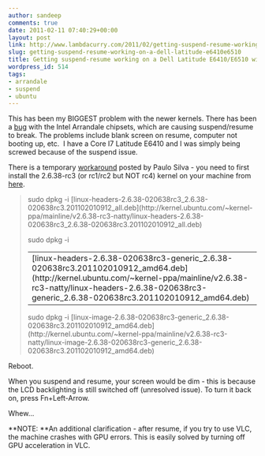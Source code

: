 ```yaml
---
author: sandeep
comments: true
date: 2011-02-11 07:40:29+00:00
layout: post
link: http://www.lambdacurry.com/2011/02/getting-suspend-resume-working-on-a-dell-latitude-e6410e6510/
slug: getting-suspend-resume-working-on-a-dell-latitude-e6410e6510
title: Getting suspend-resume working on a Dell Latitude E6410/E6510 with Ubuntu
wordpress_id: 514
tags:
- arrandale
- suspend
- ubuntu
---
```


This has been my BIGGEST problem with the newer kernels. There has been a [bug](https://bugs.freedesktop.org//show_bug.cgi?id=28739) with the Intel Arrandale chipsets, which are causing suspend/resume to break. The problems include blank screen on resume, computer not booting up, etc.  I have a Core I7 Latitude E6410 and I was simply being screwed because of the suspend issue.

There is a temporary [workaround](https://bugs.freedesktop.org//show_bug.cgi?id=28739#c55) posted by Paulo Silva - you need to first install the 2.6.38-rc3 (or rc1/rc2 but NOT rc4) kernel on your machine from [here](http://kernel.ubuntu.com/~kernel-ppa/mainline/v2.6.38-rc3-natty/).


<blockquote>sudo dpkg -i [linux-headers-2.6.38-020638rc3_2.6.38-020638rc3.201102010912_all.deb](http://kernel.ubuntu.com/~kernel-ppa/mainline/v2.6.38-rc3-natty/linux-headers-2.6.38-020638rc3_2.6.38-020638rc3.201102010912_all.deb)

sudo dpkg -i
<table >
<tbody >
<tr >

> <td >[linux-headers-2.6.38-020638rc3-generic_2.6.38-020638rc3.201102010912_amd64.deb](http://kernel.ubuntu.com/~kernel-ppa/mainline/v2.6.38-rc3-natty/linux-headers-2.6.38-020638rc3-generic_2.6.38-020638rc3.201102010912_amd64.deb)
> </td>
</tr>
</tbody>
</table>
sudo dpkg -i [linux-image-2.6.38-020638rc3-generic_2.6.38-020638rc3.201102010912_amd64.deb](http://kernel.ubuntu.com/~kernel-ppa/mainline/v2.6.38-rc3-natty/linux-image-2.6.38-020638rc3-generic_2.6.38-020638rc3.201102010912_amd64.deb)</blockquote>


Reboot.

When you suspend and resume, your screen would be dim - this is because the LCD backlighting is still switched off (unresolved issue). To turn it back on, press Fn+Left-Arrow.

Whew...

**NOTE: **An additional clarification - after resume, if you try to use VLC, the machine crashes with GPU errors. This is easily solved by turning off GPU acceleration in VLC.
